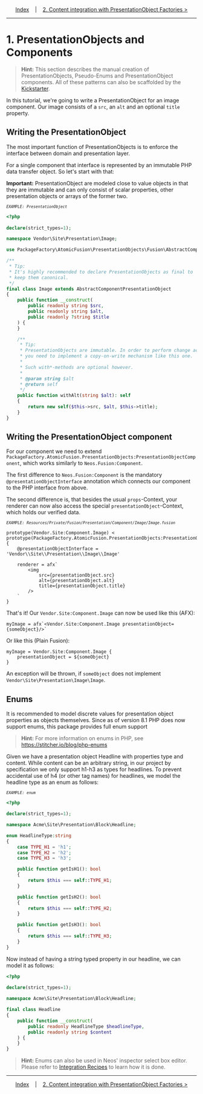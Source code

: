 <div align="center">
    <a href="./00_Index.md">Index</a>
    &nbsp;&nbsp;&nbsp;|&nbsp;&nbsp;&nbsp;
    <a href="./02_PresentationObjectFactories.md">2. Content integration with PresentationObject Factories &gt;</a>
</div>

---

# 1. PresentationObjects and Components

> **Hint:** This section describes the manual creation of PresentationObjects, Pseudo-Enums and PresentationObject components. All of these patterns can also be scaffolded by the [Kickstarter](./05_Kickstarter.md).

In this tutorial, we're going to write a PresentationObject for an image component. Our image consists of a `src`, an `alt` and an optional `title` property.

## Writing the PresentationObject

The most important function of PresentationObjects is to enforce the interface between domain and presentation layer.

For a single component that interface is represented by an immutable PHP data transfer object. So let's start with that:

**Important:** PresentationObject are modeled close to value objects in that they are immutable and can only consist of scalar properties, other presentation objects or arrays of the former two.

<small>*`EXAMPLE: PresentationObject`*</small>

```php
<?php
 
declare(strict_types=1);

namespace Vendor\Site\Presentation\Image;

use PackageFactory\AtomicFusion\PresentationObjects\Fusion\AbstractComponentPresentationObject;

/**
 * Tip:
 * It's highly recommended to declare PresentationObjects as final to
 * keep them canonical.
 */
final class Image extends AbstractComponentPresentationObject
{
    public function __construct(
        public readonly string $src,
        public readonly string $alt,
        public readonly ?string $title
    ) {
    }

    /**
     * Tip:
     * PresentationObjects are immutable. In order to perform change actions
     * you need to implement a copy-on-write mechanism like this one.
     *
     * Such with*-methods are optional however.
     *
     * @param string $alt
     * @return self
     */
    public function withAlt(string $alt): self
    {
        return new self($this->src, $alt, $this->title);
    }
}
```

## Writing the PresentationObject component

For our component we need to extend `PackageFactory.AtomicFusion.PresentationObjects:PresentationObjectComponent`, which works similarly to `Neos.Fusion:Component`.

The first difference to `Neos.Fusion:Component` is the mandatory `@presentationObjectInterface` annotation which connects our component to the PHP interface from above.

The second difference is, that besides the usual `props`-Context, your renderer can now also access the special `presentationObject`-Context, which holds our verified data.

<small>*`EXAMPLE: Resources/Private/Fusion/Presentation/Component/Image/Image.fusion`*</small>

```fusion
prototype(Vendor.Site:Component.Image) < prototype(PackageFactory.AtomicFusion.PresentationObjects:PresentationObjectComponent) {
    @presentationObjectInterface = 'Vendor\\Site\\Presentation\\Image\\Image'

    renderer = afx`
        <img
            src={presentationObject.src}
            alt={presentationObject.alt}
            title={presentationObject.title}
        />
    `
}
```

That's it! Our `Vendor.Site:Component.Image` can now be used like this (AFX):

```afx
myImage = afx`<Vendor.Site:Component.Image presentationObject={someObject}/>`
```

Or like this (Plain Fusion):

```fusion
myImage = Vendor.Site:Component.Image {
    presentationObject = ${someObject}
}
```

An exception will be thrown, if `someObject` does not implement `Vendor\Site\Presentation\Image\Image`.

## Enums

It is recommended to model discrete values for presentation object properties as objects themselves.
Since as of version 8.1 PHP does now support enums, this package provides full enum support
> **Hint:** For more information on enums in PHP, see https://stitcher.io/blog/php-enums

Given we have a presentation object Headline with properties type and content.
While content can be an arbitrary string, in our project by specification we only support h1-h3 as types for headlines.
To prevent accidental use of h4 (or other tag names) for headlines, we model the headline type as an enum as follows:

<small>*`EXAMPLE: enum`*</small>

```php
<?php

declare(strict_types=1);

namespace Acme\Site\Presentation\Block\Headline;

enum HeadlineType:string
{
    case TYPE_H1 = 'h1';
    case TYPE_H2 = 'h2';
    case TYPE_H3 = 'h3';

    public function getIsH1(): bool
    {
        return $this === self::TYPE_H1;
    }

    public function getIsH2(): bool
    {
        return $this === self::TYPE_H2;
    }

    public function getIsH3(): bool
    {
        return $this === self::TYPE_H3;
    }
}
```

Now instead of having a string typed property in our headline, we can model it as follows:

```php
<?php
 
declare(strict_types=1);

namespace Acme\Site\Presentation\Block\Headline;

final class Headline
{
    public function __construct(
        public readonly HeadlineType $headlineType,
        public readonly string $content
    ) {
    }
}
```

> **Hint:** Enums can also be used in Neos' inspector select box editor. Please refer to [Integration Recipes](./04_IntegrationRecipes.md) to learn how it is done.


---

<div align="center">
    <a href="./00_Index.md">Index</a>
    &nbsp;&nbsp;&nbsp;|&nbsp;&nbsp;&nbsp;
    <a href="./02_PresentationObjectFactories.md">2. Content integration with PresentationObject Factories &gt;</a>
</div>
